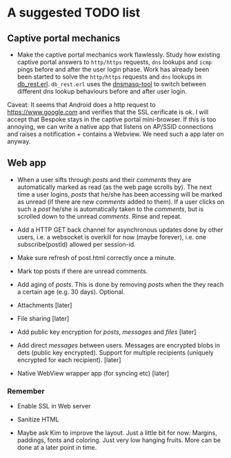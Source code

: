 # A suggested TODO list

## Captive portal mechanics

* Make the captive portal mechanics work flawlessly. Study how existing captive portal answers to `http/https` requests, `dns` lookups and `icmp` pings before and after the user login phase. Work has already been been started to solve the `http/https` requests and `dns` lookups in [db_rest.erl](db/src/db_rest.erl). `db_rest.erl` uses the [dnsmasq-tool](main/bin/dnsmasq-tool) to switch between different dns lookup behaviours before and after user login.

Caveat: It seems that Android does a http request to https://www.google.com and verifies that the SSL cerificate is ok. I will accept that Bespoke stays in the captive portal mini-browser. If this is too annoying, we can write a native app that listens on AP/SSID connections and raises a notification + contains a Webview. We need such a app later on anyway.

## Web app

* When a user sifts through *posts* and their *comments* they are
  automatically marked as read (as the web page scrolls by). The next
  time a user logins, *posts* that he/she has been accessing will be
  marked as unread (if there are new *comments* added to them). If a
  user clicks on such a *post* he/she is automatically taken to the
  *comments*, but is scrolled down to the unread *comments*. Rinse and
  repeat.

* Add a HTTP GET back channel for asynchronous updates done by other
  users, i.e. a websocket is overkill for now (maybe forever),
  i.e. one subscribe(postId) allowed per session-id.

* Make sure refresh of post.html correctly once a minute.

* Mark top posts if there are unread comments.

* Add aging of *posts*. This is done by removing *posts* when the they
  reach a certain age (e.g. 30 days). Optional.

* Attachments [later]

* File sharing [later]

* Add public key encryption for *posts*, *messages* and *files* [later]

* Add direct *messages* between users. Messages are encrypted blobs in
  dets (public key encrypted). Support for multiple recipients
  (uniquely encrypted for each recipient). [later]

* Native WebView wrapper app (for syncing etc) [later]

### Remember

* Enable SSL in Web server

* Sanitize HTML

* Maybe ask Kim to improve the layout. Just a little bit for now: Margins, paddings, fonts and coloring. Just very low hanging fruits. More can be done at a later point in time.
